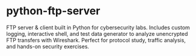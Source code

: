 # python-ftp-server
FTP server &amp; client built in Python for cybersecurity labs. Includes custom logging, interactive shell, and test data generator to analyze unencrypted FTP transfers with Wireshark. Perfect for protocol study, traffic analysis, and hands-on security exercises.

